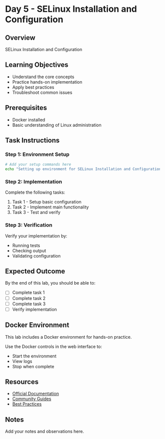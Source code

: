 # Day 5 - SELinux Installation and Configuration

## Overview
SELinux Installation and Configuration

## Learning Objectives
- Understand the core concepts
- Practice hands-on implementation
- Apply best practices
- Troubleshoot common issues

## Prerequisites
- Docker installed
- Basic understanding of Linux administration

## Task Instructions

### Step 1: Environment Setup
```bash
# Add your setup commands here
echo "Setting up environment for SELinux Installation and Configuration"
```

### Step 2: Implementation
Complete the following tasks:
1. Task 1 - Setup basic configuration
2. Task 2 - Implement main functionality
3. Task 3 - Test and verify

### Step 3: Verification
Verify your implementation by:
- Running tests
- Checking output
- Validating configuration

## Expected Outcome
By the end of this lab, you should be able to:
- [ ] Complete task 1
- [ ] Complete task 2
- [ ] Complete task 3
- [ ] Verify implementation

## Docker Environment
This lab includes a Docker environment for hands-on practice.

Use the Docker controls in the web interface to:
- Start the environment
- View logs
- Stop when complete

## Resources
- [Official Documentation](#)
- [Community Guides](#)
- [Best Practices](#)

## Notes
Add your notes and observations here.
